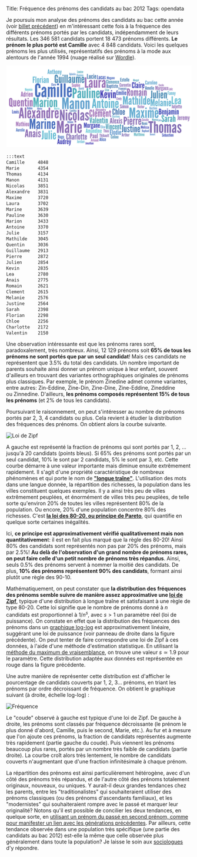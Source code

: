 Title: Fréquence des prénoms des candidats au bac 2012
Tags: opendata

Je poursuis mon analyse des prénoms des candidats au bac cette année (voir
[billet précédent](https://cyrille.rossant.net/prenoms-et-reussite-au-bac/)) en
m'intéressant cette fois à la fréquence des différents prénoms portés
par les candidats, indépendamment de leurs résultats. Les 346 581
candidats portent 18 473 prénoms différents. **Le prénom le plus porté
est Camille** avec 4 848 candidats. Voici les quelques prénoms les plus
utilisés, représentatifs des prénoms à la mode aux alentours de l'année
1994 (nuage réalisé sur [Wordle](http://www.wordle.net)).


![Prénoms](/images/prenoms-cloud.png)

<!-- PELICAN_END_SUMMARY -->

    :::text
    Camille     4848
    Marie       4354
    Thomas      4134
    Manon       4131
    Nicolas     3851
    Alexandre   3831
    Maxime      3720
    Laura       3702
    Marine      3639
    Pauline     3630
    Marion      3433
    Antoine     3370
    Julie       3157
    Mathilde    3045
    Quentin     3036
    Guillaume   2913
    Pierre      2872
    Julien      2854
    Kevin       2835
    Lea         2780
    Anais       2775
    Romain      2621
    Clement     2615
    Melanie     2576
    Justine     2564
    Sarah       2398
    Florian     2298
    Chloe       2256
    Charlotte   2172
    Valentin    2150

Une observation intéressante est que les prénoms rares sont,
paradoxalement, très nombreux. Ainsi, 12 129 prénoms soit **65% de tous
les prénoms ne sont portés que par un seul candidat**! Mais ces
candidats ne représentent que 3.5% du total des candidats. Un nombre
important de parents souhaite ainsi donner un prénom unique à leur
enfant, souvent d'ailleurs en trouvant des variantes orthographiques
originales de prénoms plus classiques. Par exemple, le prénom Zinedine
admet comme variantes, entre
autres: Zin-Eddine, Zine-Din, Zine-Dine, Zine-Eddine, Zineddine
ou Zinnedine. D'ailleurs, **les prénoms composés représentent 15% de
tous les prénoms** (et 2% de tous les candidats).

Poursuivant le raisonnement, on peut s'intéresser au nombre de prénoms
portés par 2, 3, 4 candidats ou plus. Cela revient à étudier la
distribution des fréquences des prénoms. On obtient alors la courbe
suivante.

![Loi de Zipf]({static}images/prenoms-zipf.png)

A gauche est représenté la fraction de prénoms qui sont portés par 1, 2,
... jusqu'à 20 candidats (points bleus). Si 65% des prénoms sont portés
par un seul candidat, 10% le sont par 2 candidats, 5% le sont par 3,
etc. Cette courbe démarre à une valeur importante mais diminue ensuite
extrêmement rapidement. Il s'agit d'une propriété caractéristique de
nombreux phénomènes et qui porte le nom de [**"longue
traîne"**](http://fr.wikipedia.org/wiki/Longue_tra%C3%AEne).
L'utilisation des mots dans une langue donnée, la répartition des
richesses, la population dans les villes constituent quelques exemples.
Il y a ainsi très peu de villes extrêmement peuplées, et énormément de
villes très peu peuplées, de telle sorte qu'environ 20% de toutes les
villes représentent 80% de la population. Ou encore, 20% d'une
population concentre 80% des richesses. C'est [**la loi des 80-20, ou
principe de Pareto**](http://fr.wikipedia.org/wiki/Principe_de_Pareto),
qui quantifie en quelque sorte certaines inégalités.

Ici, **ce principe est approximativement vérifié qualitativement mais
non quantitativemen**t: il est en fait plus marqué que la règle des
80-20! Ainsi 80% des candidats sont représentés non pas par 20% des
prénoms, mais par 2.5%! **Au delà de l'observation d'un grand nombre de
prénoms rares, on peut faire celle d'un petit nombre de prénoms très
répandus**. Ainsi, seuls 0.5% des prénoms servent à nommer la moitié des
candidats. De plus, **10% des prénoms représentent 90% des candidats**,
formant ainsi plutôt une règle des 90-10.

Mathématiquement, on peut constater que **la distribution des fréquences
des prénoms semble suivre de manière assez approximative une [loi de
Zipf](http://fr.wikipedia.org/wiki/Loi_de_Zipf)**, typique d'une
distribution à longue traîne et satisfaisant à une règle de type 80-20.
Cette loi signifie que le nombre de prénoms donné à $n$
candidats est proportionnel à $1/n^s$, avec
$s>1$ un paramètre réel (loi de puissance). On constate en
effet que la distribution des fréquences des prénoms dans un [graphique
log-log](http://en.wikipedia.org/wiki/Log-log_plot) est
approximativement linéaire, suggérant une loi de puissance
(voir panneau de droite dans la figure précédente). On peut tenter de
faire correspondre une loi de Zipf à ces données, à l'aide d'une méthode
d'estimation statistique. En utilisant la [méthode du maximum de
vraisemblance](http://fr.wikipedia.org/wiki/Maximum_de_vraisemblance),
on trouve une valeur $s \simeq 1.9$ pour le paramètre.
Cette distribution adaptée aux données est représentée en rouge dans la
figure précédente.

Une autre manière de représenter cette distribution est d'afficher le
pourcentage de candidats couverts par 1, 2, 3... prénoms, en triant les
prénoms par ordre décroissant de fréquence. On obtient le graphique
suivant (à droite, échelle log-log) :

![Fréquence]({static}images/prenoms-frequency.png)

Le "coude" observé à gauche est typique d'une loi de Zipf. De gauche à
droite, les prénoms sont classés par fréquence décroissante (le prénom
le plus donné d'abord, Camille, puis le second, Marie, etc.). Au fur et
à mesure que l'on ajoute ces prénoms, la fraction de candidats
représentés augmente très rapidement (partie gauche du coude). Puis
viennent les prénoms beaucoup plus rares, portés par un nombre très
faible de candidats (partie droite). La courbe croît alors très
lentement, le nombre de candidats couverts n'augmentant que d'une
fraction infinitésimale à chaque prénom.

La répartition des prénoms est ainsi particulièrement hétérogène, avec
d'un côté des prénoms très répandus, et de l'autre côté des prénoms
totalement originaux, nouveaux, ou uniques. Y aurait-il deux grandes
tendances chez les parents, entre les "traditionalistes" qui
souhaiteraient utiliser des prénoms classiques (ou des prénoms
d'ascendants familiaux), et les "modernistes" qui souhaiteraient rompre
avec le passé et marquer leur originalité? Notons qu'il est possible de
concilier les deux tendances, en quelque sorte, en [utilisant un prénom
du passé en second prénom, comme pour manifester un lien avec les
générations
précédentes](http://coulmont.com/blog/2011/07/20/le-vieux-qui-hante/).
Par ailleurs, cette tendance observée dans une population très
spécifique (une partie des candidats au bac 2012) est-elle la même que
celle observée plus généralement dans toute la population? Je laisse le
soin aux [sociologues](http://coulmont.com/) d'y répondre.
